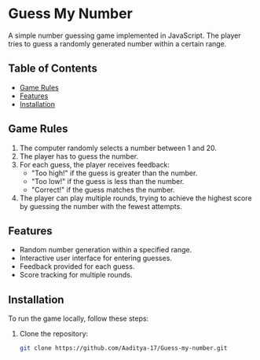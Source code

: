 # Guess My Number

A simple number guessing game implemented in JavaScript. The player tries to guess a randomly generated number within a certain range.

## Table of Contents

- [Game Rules](#game-rules)
- [Features](#features)
- [Installation](#installation)

## Game Rules

1. The computer randomly selects a number between 1 and 20.
2. The player has to guess the number.
3. For each guess, the player receives feedback:
   - "Too high!" if the guess is greater than the number.
   - "Too low!" if the guess is less than the number.
   - "Correct!" if the guess matches the number.
4. The player can play multiple rounds, trying to achieve the highest score by guessing the number with the fewest attempts.

## Features

- Random number generation within a specified range.
- Interactive user interface for entering guesses.
- Feedback provided for each guess.
- Score tracking for multiple rounds.

## Installation

To run the game locally, follow these steps:

1. Clone the repository:
   ```sh
   git clone https://github.com/Aaditya-17/Guess-my-number.git
